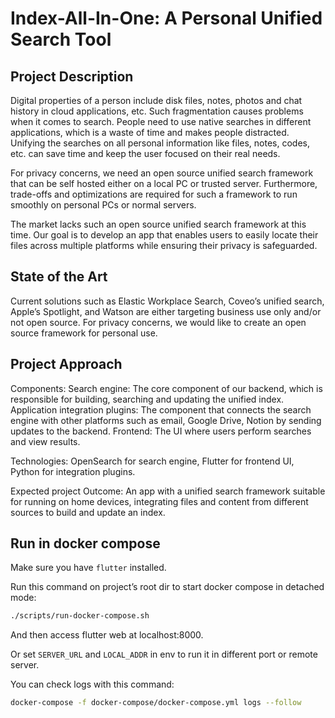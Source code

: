 # Index-All-In-One: A Personal Unified Search Tool

## Project Description
Digital properties of a person include disk files, notes, photos and chat history in cloud applications, etc. Such fragmentation causes problems when it comes to search. People need to use native searches in different applications, which is a waste of time and makes people distracted. Unifying the searches on all personal information like files, notes, codes, etc. can save time and keep the user focused on their real needs.

For privacy concerns, we need an open source unified search framework that can be self hosted either on a local PC or trusted server. Furthermore, trade-offs and optimizations are required for such a framework to run smoothly on personal PCs or normal servers.

The market lacks such an open source unified search framework at this time. Our goal is to develop an app that enables users to easily locate their files across multiple platforms while ensuring their privacy is safeguarded.


## State of the Art

Current solutions such as Elastic Workplace Search, Coveo’s unified search, Apple’s Spotlight, and Watson are either targeting business use only and/or not open source. For privacy concerns, we would like to create an open source framework for personal use.

## Project Approach

Components:
Search engine: The core component of our backend, which is responsible for building, searching and updating the unified index.
Application integration plugins: The component that connects the search engine with other platforms such as email, Google Drive, Notion by sending updates to the backend.
Frontend: The UI where users perform searches and view results.

Technologies:
OpenSearch for search engine, Flutter for frontend UI, Python for integration plugins.

Expected project Outcome:
An app with a unified search framework suitable for running on home devices, integrating files and content from different sources to build and update an index.

## Run in docker compose

Make sure you have `flutter` installed.

Run this command on project’s root dir to start docker compose in detached mode:

```bash
./scripts/run-docker-compose.sh
```

And then access flutter web at localhost:8000.

Or set `SERVER_URL` and `LOCAL_ADDR` in env to run it in different port or remote server.

You can check logs with this command:

```bash
docker-compose -f docker-compose/docker-compose.yml logs --follow
```
